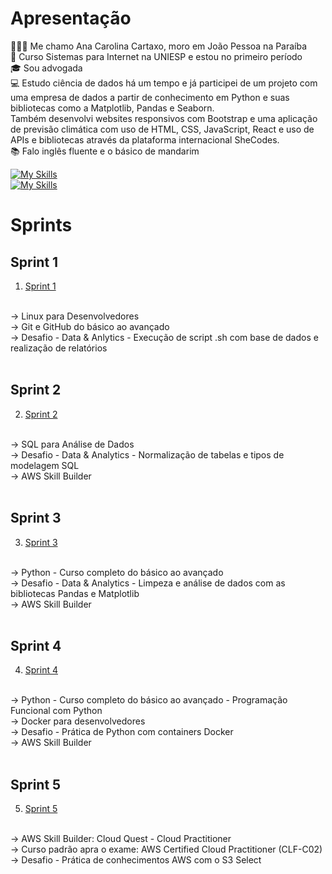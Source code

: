 # Apresentação
👩🏻‍🦰 Me chamo Ana Carolina Cartaxo, moro em João Pessoa na Paraíba
</br>
📖 Curso Sistemas para Internet na UNIESP e estou no primeiro período 
</br>
🎓 Sou advogada
</br>
💻 Estudo ciência de dados há um tempo e já participei de um projeto com uma empresa de dados a partir de conhecimento em Python e suas bibliotecas como a Matplotlib, Pandas e Seaborn. 
</br>
Também desenvolvi websites responsivos com Bootstrap e uma aplicação de previsão climática com uso de HTML, CSS, JavaScript, React e uso de APIs e bibliotecas através da plataforma internacional SheCodes.
</br>
📚 Falo inglês fluente e o básico de mandarim
</br>

[![My Skills](https://skillicons.dev/icons?i=js,html,css,py)](https://skillicons.dev)
</br>
[![My Skills](https://skillicons.dev/icons?i=linkedin)](https://www.linkedin.com/in/ana-carolina-cartaxo-2680141ba/)
</br>

# Sprints 

## Sprint 1 
1. [Sprint 1](sprint_01/README.md)
</br>
→ Linux para Desenvolvedores 
</br>
→ Git e GitHub do básico ao avançado
</br>
→ Desafio - Data & Anlytics - Execução de script .sh com base de dados e realização de relatórios
</br>
</br>

## Sprint 2
2. [Sprint 2](sprint_02/README.md)
</br>
→ SQL para Análise de Dados
</br>
→ Desafio - Data & Analytics - Normalização de tabelas e tipos de modelagem SQL
</br>
→ AWS Skill Builder
</br>
</br>

## Sprint 3
3. [Sprint 3](sprint_03/README.md)
</br>
→ Python - Curso completo do básico ao avançado
</br>
→ Desafio - Data & Analytics - Limpeza e análise de dados com as bibliotecas Pandas e Matplotlib
</br>
→ AWS Skill Builder
</br>
</br>

## Sprint 4
4. [Sprint 4](sprint_04/README.md)
</br>
→ Python - Curso completo do básico ao avançado - Programação Funcional com Python
</br>
→ Docker para desenvolvedores
</br>
→ Desafio - Prática de Python com containers Docker
</br>
→ AWS Skill Builder
</br>
</br>

## Sprint 5
5. [Sprint 5](sprint_05/README.md)
</br>
→ AWS Skill Builder: Cloud Quest -  Cloud Practitioner
</br>
→ Curso padrão apra o exame: AWS Certified Cloud Practitioner (CLF-C02)
</br>
→ Desafio - Prática de conhecimentos AWS com o S3 Select 
</br>
</br>
